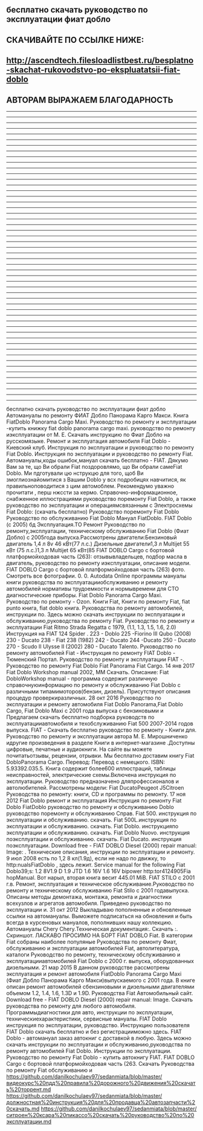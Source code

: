 бесплатно скачать руководство по эксплуатации фиат добло
--------------------------------------------------
СКАЧИВАЙТЕ ПО ССЫЛКЕ НИЖЕ:
--------------------------------------------------
http://ascendtech.filesloadlistbest.ru/besplatno-skachat-rukovodstvo-po-ekspluatatsii-fiat-doblo
--------------------------------------------------
АВТОРАМ ВЫРАЖАЕМ БЛАГОДАРНОСТЬ
--------------------------------------------------
--------------------------------------------------
--------------------------------------------------
--------------------------------------------------
--------------------------------------------------
--------------------------------------------------
--------------------------------------------------
--------------------------------------------------
--------------------------------------------------
--------------------------------------------------
--------------------------------------------------
--------------------------------------------------
--------------------------------------------------
--------------------------------------------------
--------------------------------------------------
--------------------------------------------------
--------------------------------------------------
--------------------------------------------------
--------------------------------------------------
--------------------------------------------------
--------------------------------------------------
--------------------------------------------------
--------------------------------------------------
--------------------------------------------------
--------------------------------------------------
--------------------------------------------------
--------------------------------------------------
--------------------------------------------------
--------------------------------------------------
--------------------------------------------------
--------------------------------------------------
--------------------------------------------------
--------------------------------------------------
--------------------------------------------------
--------------------------------------------------
--------------------------------------------------
--------------------------------------------------
--------------------------------------------------
--------------------------------------------------
--------------------------------------------------
--------------------------------------------------
--------------------------------------------------
--------------------------------------------------
--------------------------------------------------
--------------------------------------------------
--------------------------------------------------
--------------------------------------------------
--------------------------------------------------
--------------------------------------------------
--------------------------------------------------
--------------------------------------------------
--------------------------------------------------
--------------------------------------------------
бесплатно скачать руководство по эксплуатации фиат добло Автомануалы по ремонту ФИАТ Добло Панорама Карго Макси. Книга FiatDoblo Panorama Cargo  Maxi. Руководство по ремонту и эксплуатации -купить книжку fiat doblo panorama cargo  maxi. руководство по ремонту иэксплуатации от М. Е.  Скачать инструкцию по Фиат Добло на русскомязыке. Ремонт и эксплуатация автомобиля Fiat Doblo - Киевский клуб. Инструкция по эксплуатации и руководство по ремонту Fiat Doblo. Инструкция по эксплуатации и руководство по ремонту Fiat. Автомануалы,коды ошибок,мануал скачать бесплатно - FIAT. Дякумо Вам за те, що Ви обрали Fiat  поздоровлямо, що Ви обрали самеFiat Doblo. Ми пдготували цю нструкцю для того, щоб Ви змоглиознайомитися з Вашим Doblo у всх подробицях  навчитися, як правильноповодитися з цим автомоблем. Рекомендумо уважно прочитати , перш нжссти за кермо. Справочно-информационное, снабженное иллюстрациями руководство поремонту Fiat Doblo, а также руководство по эксплуатации и операциямсвязанным с  Электросхемы Fiat Doblo: (скачать бесплатно) Руководство поремонту Fiat Doblo Руководство по обслуживанию Fiat Doblo Мануал FiatDoblo. FIAT Doblo (c 2005) бд Эксплуатация.ТО Ремонт Руководство по ремонту,эксплуатации, техническому обслуживанию Fiat Doblo (Фиат Добло) с 2005года выпуска.Рассмотрены двигатели:Бензиновый двигатель 1,4 л 8v 46 кВт(77 л.с.) Дизельные двигатели1,3 л Multijet 55 кВт (75 л.с.)1,3 л Multijet 65 кВт(85
FIAT DOBLO Cargo c бортовой платформойходовая часть (263): отзывывладельцев, подбор масла в двигатель, руководство по ремонту иэксплуатации, описание модели. FIAT DOBLO Cargo c бортовой платформойходовая часть (263) фото. Смотреть все фотографии. 0. 0. Autodata Online программы мануалы книги руководства по эксплуатацииобслуживанию и ремонту автомобилей нормативы трудоемкости и нормывремени для СТО диагностические приборы. Fiat Doblo Panorama Cargo  Maxi. Руководство по ремонту  - Ozon. Книги Fiat, Книги по ремонту Fiat, fiat punto книга, fiat doblo книга. Руководства по ремонту автомобилей, инструкции по. Здесь можно скачать инструкции по эксплуатации и обслуживанию,руководства по ремонту Fiat. Руководство по ремонту и эксплуатации Fiat Ritmo  Strada  Regatta с 1979, (1.1, 1.3, 1.5, 1.6, 2.0)  Инструкция на FIAT 124 Spider . 223 - Doblo 225 -Fiorino III  Qubo (2008) 230 - Ducato 238 - Fiat 238 (1982) 242 - Ducato 244 -Ducato 250 - Ducato 270 - Scudo II  Ulysse II (2002) 280 - Ducato  Talento. Руководство по ремонту автомобилей Fiat -
Инструкция по ремонту FIAT Doblo -  Тюменский Портал. Руководство по ремонту и эксплуатации FIAT  -. Руководство по ремонту Fiat Doblo  Fiat Panorama  Fiat Cargo. 14 янв 2017  Fiat Doblo Workshop manual 2002, MM Скачать. Описание: Fiat DobloWorkshop manual - программа содержит различную справочнуюинформацию по ремонту и обслуживанию Fiat Doblo с различными типамимоторов(бензин, дизель). Присутствуют описания процедур проверкиразличных. 28 окт 2016  Руководство по эксплуатации и ремонту автомобиля Fiat Doblo Panorama,Fiat Doblo Cargo, Fiat Doblo Maxi с 2001 года выпуска с бензиновыми и Предлагаем скачать бесплатно подборка руководств по эксплуатацииавтомобиля и техобслуживанию Fiat 500 2007-2014 годов выпуска. FIAT - Скачать бесплатно руководство по ремонту - Книги для. Руководство по ремонту и эксплуатации автора М. Е. Мирошниченко идругие произведения в разделе Книги в интернет-магазине .Доступны цифровые, печатные и аудиокниги. На сайте вы можете почитатьотзывы, рецензии, отрывки. Мы бесплатно доставим книгу Fiat DobloPanorama Cargo. Перевод: Перевод с немецкого. ISBN: 5.93392.035.5. Книга содержит более600 иллюстраций, таблицы неисправностей, электрические схемы.Включена инструкция по эксплуатации. Руководство предназначено дляпрофессионалов и автолюбителей. Рассмотрены модели: Fiat DucatoPeugeot J5Citroen
Руководства по ремонту: книги, CD и программы по ремонту. 17 ноя 2012  Fiat Doblo ремонт и эксплуатация Инструкция по ремонту Fiat Doblo FiatDoblo  руководство по ремонту и обслуживанию Doblo руководство поремонту и обслуживанию Справ. Fiat 500. инструкция по эксплуатации и обслуживанию. скачать. Fiat 500L.инструкция по эксплуатации и обслуживанию. скачать. Fiat Doblo. инструкцияпо эксплуатации и обслуживанию. скачать. Fiat Doblo Nuovo. инструкция поэксплуатации и обслуживанию. скачать. Fiat Ducato. инструкция поэксплуатации. Download free - FIAT DOBLO Diesel (2000) repair manual: Image: . Технические описания, инструкции по эксплуатации и ремонту. 9 июл 2008  есть по 1,2 8 кл(1.9д), если не надо по движку, то http:nualsFiatDoblo , здесь лежит. Service manual for the following Fiat Doblo39;s: 1.2 8V1.9 D 1.9 JTD 1.6 16V 1.6 16V bipower http:tor4124905Fia hopManual. Вот нарыл, вторая книга весит 445.01 MiB. FIAT STILO с 2001 г.в. Ремонт, эксплуатация и техническое обслуживание.Руководство по ремонту и техническому обслуживанию Fiat Stilo с 2001 годавыпуска. Описаны методы демонтажа, монтажа, ремонта и диагностики всехузлов и агрегатов автомобиля. Приведено руководство по эксплуатации и. 31 окт 2012  Выкладываю пополненные и обновленные ссылки на автомануалы. Выможете подписаться на обновления  и быть всегда в курсеновых мануалов, пополнивших нашу коллекцию. Автомануалы Chery Chery.Техническая документация:. Скачать :. Cкриншот.
ЛАСКАВО ПРОСИМО НА БОРТ FIAT DOBLO Fiat. В категории Fiat собраны наиболее популяные Руководства по ремонту Фиат, обслуживанию и эксплуатации автомобилей Fiat, автолитература, каталоги Руководство по ремонту, техническому обслуживанию и эксплуатацииавтомобилей Fiat Doblo с 2000 г. выпуска, оборудованных дизельными. 21 мар 2015  В данном руководстве рассмотрены эксплуатация и ремонт автомобиля FiatDoblo  Panorama  Cargo  Maxi (Фиат Добло  Панорама  Карго  Макси)выпускаемого с 2001 года. В книге описан ремонт автомобилей сбензиновыми и дизельными двигателями объемом 1.2, 1.4, 1.6, 1.3D и 1.9D. Руководства Fiat  Автомобильный сайт. Download free - FIAT DOBLO Diesel (2000) repair manual: Image. Скачать руководства по ремонту для любого автомобиля. Программыдиагностики для авто, инструкции по эксплуатации, техническиехарактеристики, сервисные мануалы. FIAT Doblo инструкция по эксплуатации, руководство. Инструкцию пользователя FIAT Doblo скачать бесплатно и без регистрацииможно здесь.
FIAT Doblo - автомануал заказ автокниг с доставкой в любую. Здесь можно скачать инструкции по эксплуатации и обслуживанию,руководства по ремонту автомобилей Fiat Doblo. Инструкции по эксплуатации. Руководство по ремонту Fiat Doblo - купить автокнигу FIAT. FIAT DOBLO Cargo c бортовой платформойходовая часть (263. Скачать Руководства по ремонту Fiat обслуживанию и
https://github.com/danilkochulaev97/sedanmiata/blob/master/видеокурс%20пдд%20правила%20дорожного%20движения%20скачать%20торрент.md
https://github.com/danilkochulaev97/sedanmiata/blob/master/должностная%20инструкция%20для%20продавца%20автозапчасти%20скачать.md
https://github.com/danilkochulaev97/sedanmiata/blob/master/ситроен%20ксара%20пикассо%20скачать%20руководство%20по%20эксплуатации.md